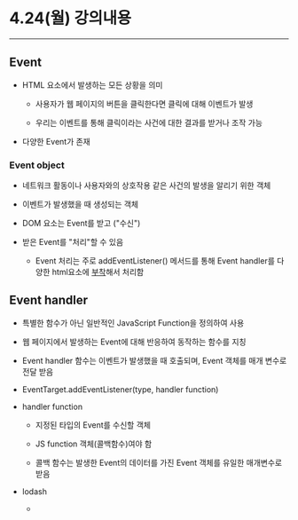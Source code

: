 # 4.24(월) 강의내용

--- 

## Event

- HTML 요소에서 발생하는 모든 상황을 의미
  
  - 사용자가 웹 페이지의 버튼을 클릭한다면 클릭에 대해 이벤트가 발생
  
  - 우리는 이벤트를 통해 클릭이라는 사건에 대한 결과를 받거나 조작 가능

- 다양한 Event가 존재



### Event object

- 네트워크 활동이나 사용자와의 상호작용 같은 사건의 발생을 알리기 위한 객체

- 이벤트가 발생했을 때 생성되는 객체

- DOM 요소는 Event를 받고 ("수신")

- 받은 Event를 "처리"할 수 있음
  
  - Event 처리는 주로 addEventListener() 메서드를 통해 Event handler를 다양한 html요소에 <u>부착</u>해서 처리함



## Event handler

- 특별한 함수가 아닌 일반적인 JavaScript Function을 정의하여 사용

- 웹 페이지에서 발생하는 Event에 대해 반응하여 동작하는 함수를 지칭

- Event handler 함수는 이벤트가 발생했을 때 호출되며, Event 객체를 매개 변수로 전달 받음

- EventTarget.addEventListener(type, handler function)

- handler function
  
  - 지정된 타입의 Event를 수신할 객체
  
  - JS function 객체(콜백함수)여야 함
  
  - 콜백 함수는 발생한 Event의 데이터를 가진 Event 객체를 유일한 매개변수로 받음

- lodash
  
  - 
